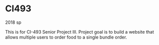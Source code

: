# CI493
2018 sp

This is for CI-493 Senior Project III. Project goal is to build a website that allows multiple users to order food to a single bundle order.
